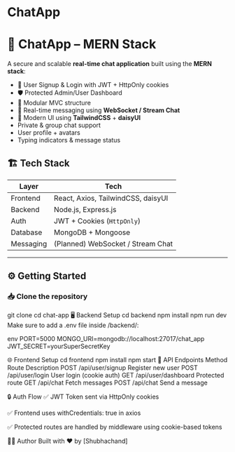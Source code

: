 # ChatApp
# 💬 ChatApp – MERN Stack

A secure and scalable **real-time chat application** built using the **MERN stack**:

- 🔐 User Signup & Login with JWT + HttpOnly cookies
- 🛡️ Protected Admin/User Dashboard
- 🧱 Modular MVC structure
- 💬  Real-time messaging using **WebSocket / Stream Chat**
- 🎨 Modern UI using **TailwindCSS** + **daisyUI**
-  Private & group chat support
-  User profile + avatars
-  Typing indicators & message status

## 🏗️ Tech Stack

| Layer      | Tech                                 |
|------------|--------------------------------------|
| Frontend   | React, Axios, TailwindCSS, daisyUI   |
| Backend    | Node.js, Express.js                  |
| Auth       | JWT + Cookies (`HttpOnly`)           |
| Database   | MongoDB + Mongoose                   |
| Messaging  | (Planned) WebSocket / Stream Chat    |

---

## ⚙️ Getting Started

### 📥 Clone the repository

git clone 
cd chat-app
🖥 Backend Setup
cd backend
npm install
npm run dev
Make sure to add a .env file inside /backend/:

env
PORT=5000
MONGO_URI=mongodb://localhost:27017/chat_app
JWT_SECRET=yourSuperSecretKey

🌐 Frontend Setup
cd frontend
npm install
npm start
📡 API Endpoints
Method	Route	Description
POST	/api/user/signup	Register new user
POST	/api/user/login	User login (cookie auth)
GET	/api/user/dashboard	Protected route
GET	/api/chat Fetch messages
POST	/api/chat 	Send a message

🔒 Auth Flow
✅ JWT Token sent via HttpOnly cookies

✅ Frontend uses withCredentials: true in axios

✅ Protected routes are handled by middleware using cookie-based tokens


🙋‍♂️ Author
Built with ❤️ by [Shubhachand]

